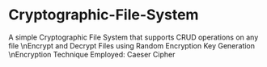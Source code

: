 # Cryptographic-File-System
A simple Cryptographic File System that supports CRUD operations on any file
\nEncrypt and Decrypt Files using Random Encryption Key Generation
\nEncryption Technique Employed: Caeser Cipher
